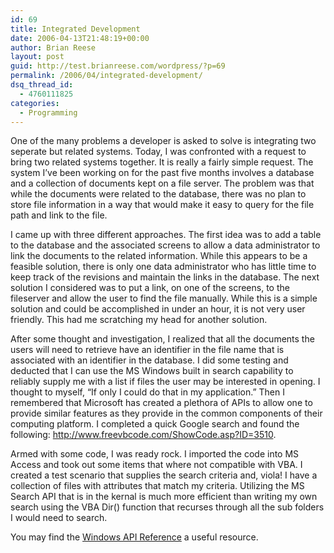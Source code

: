 ```yaml
---
id: 69
title: Integrated Development
date: 2006-04-13T21:48:19+00:00
author: Brian Reese
layout: post
guid: http://test.brianreese.com/wordpress/?p=69
permalink: /2006/04/integrated-development/
dsq_thread_id:
  - 4760111825
categories:
  - Programming
---
```

One of the many problems a developer is asked to solve is integrating two seperate but related systems. Today, I was confronted with a request to bring two related systems together. It is really a fairly simple request. The system I&#8217;ve been working on for the past five months involves a database and a collection of documents kept on a file server. The problem was that while the documents were related to the database, there was no plan to store file information in a way that would make it easy to query for the file path and link to the file.

I came up with three different approaches. The first idea was to add a table to the database and the associated screens to allow a data administrator to link the documents to the related information. While this appears to be a feasible solution, there is only one data administrator who has little time to keep track of the revisions and maintain the links in the database. The next solution I considered was to put a link, on one of the screens, to the fileserver and allow the user to find the file manually. While this is a simple solution and could be accomplished in under an hour, it is not very user friendly. This had me scratching my head for another solution. 

After some thought and investigation, I realized that all the documents the users will need to retrieve have an identifier in the file name that is associated with an identifier in the database. I did some testing and deducted that I can use the MS Windows built in search capability to reliably supply me with a list if files the user may be interested in opening. I thought to myself, &#8220;If only I could do that in my application.&#8221; Then I remembered that Microsoft has created a plethora of APIs to allow one to provide similar features as they provide in the common components of their computing platform. I completed a quick Google search and found the following: <http://www.freevbcode.com/ShowCode.asp?ID=3510>.

Armed with some code, I was ready rock. I imported the code into MS Access and took out some items that where not compatible with VBA. I created a test scenario that supplies the search criteria and, viola! I have a collection of files with attributes that match my criteria. Utilizing the MS Search API that is in the kernal is much more efficient than writing my own search using the VBA Dir() function that recurses through all the sub folders I would need to search.

You may find the [Windows API Reference](http://msdn.microsoft.com/library/default.asp?url=/library/en-us/winprog/winprog/windows_api_reference.asp) a useful resource.